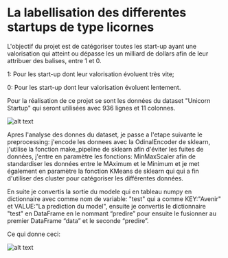 # La labellisation des differentes startups de type licornes

L'objectif du projet est de catégoriser toutes les start-up ayant une valorisation qui atteint ou dépasse les un milliard de dollars afin de leur attribuer des balises, entre 1 et 0.

1: Pour les start-up dont leur valorisation évoluent très vite;

0: Pour les start-up dont leur valorisation évoluent lentement.

Pour la réalisation de ce projet se sont les données du dataset "Unicorn Startup" qui seront utilisées avec 936 lignes et 11 colonnes.

![alt text]()

Apres l'analyse des donnes du dataset, je passe a l'etape suivante le preprocessing: j'encode les donnees avec la OdinalEncoder de sklearn, j'utilise la fonction make_pipeline de sklearn afin d'éviter les fuites de données, j'entre en paramètre les fonctions: MinMaxScaler afin de standardiser les données entre le MAximum et le Minimum et je met également en paramètre la fonction KMeans de sklearn qui qui a fin d'utiliser des cluster pour catégoriser les différentes données.

En suite je convertis la sortie du modele qui en tableau numpy en dictionnaire avec comme nom de variable: "test" qui a comme KEY:"Avenir" et VALUE:"La prediction du model", ensuite  je convertis le dictionnaire "test" en DataFrame en le nommant “predire” pour ensuite le fusionner au premier DataFrame “data” et le seconde “predire”.

Ce qui donne ceci:

![alt text]()
